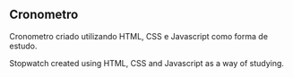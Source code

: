 ## Cronometro
Cronometro criado utilizando HTML, CSS e Javascript como forma de estudo.

Stopwatch created using HTML, CSS and Javascript as a way of studying.
